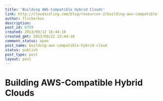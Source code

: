 ```yaml
---
title: 'Building AWS-Compatible Hybrid Clouds'
link: http://cloudscaling.com/blog/resources-2/building-aws-compatible-hybrid-cloud/
author: flickerbox
description: 
post_id: 6759
created: 2013/09/12 16:44:10
created_gmt: 2013/09/12 23:44:10
comment_status: open
post_name: building-aws-compatible-hybrid-cloud
status: publish
post_type: post
layout: post
---
```


# Building AWS-Compatible Hybrid Clouds

